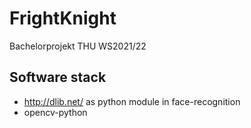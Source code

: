 # FrightKnight
Bachelorprojekt THU WS2021/22

## Software stack
- http://dlib.net/ as python module in face-recognition
- opencv-python